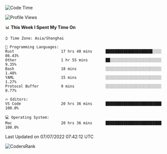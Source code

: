 <!--START_SECTION:waka-->
![Code Time](http://img.shields.io/badge/Code%20Time-1%2C468%20hrs%2057%20mins-blue)

![Profile Views](http://img.shields.io/badge/Profile%20Views-29-blue)

📊 **This Week I Spent My Time On** 

```text
⌚︎ Time Zone: Asia/Shanghai

💬 Programming Languages: 
Rust                     17 hrs 48 mins      █████████████████████░░░░   86.43% 
Other                    1 hr 55 mins        ██░░░░░░░░░░░░░░░░░░░░░░░   9.35% 
Bash                     18 mins             ░░░░░░░░░░░░░░░░░░░░░░░░░   1.48% 
YAML                     15 mins             ░░░░░░░░░░░░░░░░░░░░░░░░░   1.27% 
Protocol Buffer          9 mins              ░░░░░░░░░░░░░░░░░░░░░░░░░   0.77%

🔥 Editors: 
VS Code                  20 hrs 36 mins      █████████████████████████   100.0%

💻 Operating System: 
Mac                      20 hrs 36 mins      █████████████████████████   100.0%

```


 Last Updated on 07/07/2022 07:42:12 UTC
<!--END_SECTION:waka-->

![CodersRank](https://cr-skills-chart-widget.azurewebsites.net/api/api?username=BugenZhao&padding=16&tooltip=true&branding=false&sort-by-score=true&skills=Rust%2C%20Swift%2C%20C%2C%20TypeScript%2C%20Java%2C%20Go%2C%20Dart%2C%20C%2B%2B%2C%20Python%2C%20Assembly%2C%20Shell%2C%20Kotlin)
